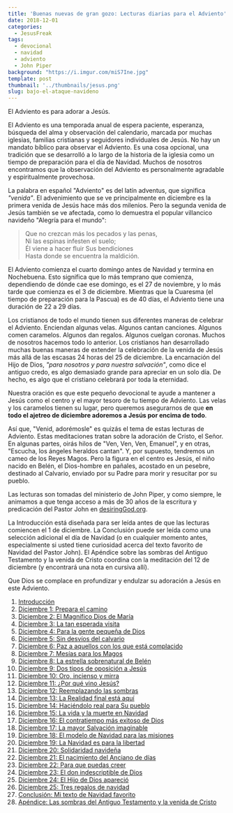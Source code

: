 ```yaml
---
title: 'Buenas nuevas de gran gozo: Lecturas diarias para el Adviento'
date: 2018-12-01
categories:
  - JesusFreak
tags:
  - devocional
  - navidad
  - adviento
  - John Piper
background: "https://i.imgur.com/miS7Ine.jpg"
template: post
thumbnail: '../thumbnails/jesus.png'
slug: bajo-el-ataque-navideno
---
```


El Adviento es para adorar a Jesús.

El Adviento es una temporada anual de espera paciente, esperanza, búsqueda del alma y observación del calendario, marcada por muchas iglesias, familias cristianas y seguidores individuales de Jesús. No hay un mandato bíblico para observar el Adviento. Es una cosa opcional, una tradición que se desarrolló a lo largo de la historia de la iglesia como un tiempo de preparación para el día de Navidad. Muchos de nosotros encontramos que la observación del Adviento es personalmente agradable y espiritualmente provechosa.

La palabra en español "Adviento" es del latín adventus, que significa _"venida"_. El advenimiento que se ve principalmente en diciembre es la primera venida de Jesús hace más dos milenios. Pero la segunda venida de Jesús también se ve afectada, como lo demuestra el popular villancico navideño "Alegría para el mundo":

> Que no crezcan más los pecados y las penas,<br>
> Ni las espinas infesten el suelo;<br>
> Él viene a hacer fluir Sus bendiciones<br>
> Hasta donde se encuentra la maldición.

El Adviento comienza el cuarto domingo antes de Navidad y termina en Nochebuena. Esto significa que lo más temprano que comienza, dependiendo de dónde cae ese domingo, es el 27 de noviembre, y lo más tarde que comienza es el 3 de diciembre. Mientras que la Cuaresma (el tiempo de preparación para la Pascua) es de 40 días, el Adviento tiene una duración de 22 a 29 días.

Los cristianos de todo el mundo tienen sus diferentes maneras de celebrar el Adviento. Enciendan algunas velas. Algunos cantan canciones. Algunos comen caramelos. Algunos dan regalos. Algunos cuelgan coronas. Muchos de nosotros hacemos todo lo anterior. Los cristianos han desarrollado muchas buenas maneras de extender la celebración de la venida de Jesús más allá de las escasas 24 horas del 25 de diciembre. La encarnación del Hijo de Dios, _"para nosotros y para nuestra salvación"_, como dice el antiguo credo, es algo demasiado grande para apreciar en un solo día. De hecho, es algo que el cristiano celebrará por toda la eternidad.

Nuestra oración es que este pequeño devocional te ayude a mantener a Jesús como el centro y el mayor tesoro de tu tiempo de Adviento. Las velas y los caramelos tienen su lugar, pero queremos asegurarnos de que **en todo el ajetreo de diciembre adoremos a Jesús por encima de todo**.

Así que, "Venid, adorémosle" es quizás el tema de estas lecturas de Adviento. Estas meditaciones tratan sobre la adoración de Cristo, el Señor. En algunas partes, oirás hilos de "Ven, Ven, Ven, Emanuel", y en otras, "Escucha, los ángeles heraldos cantan". Y, por supuesto, tendremos un cameo de los Reyes Magos. Pero la figura en el centro es Jesús, el niño nacido en Belén, el Dios-hombre en pañales, acostado en un pesebre, destinado al Calvario, enviado por su Padre para morir y resucitar por su pueblo.

Las lecturas son tomadas del ministerio de John Piper, y como siempre, le animamos a que tenga acceso a más de 30 años de la escritura y predicación del Pastor John en [desiringGod.org](https://www.desiringgod.org/).

La Introducción está diseñada para ser leída antes de que las lecturas comiencen el 1 de diciembre. La Conclusión puede ser leída como una selección adicional el día de Navidad (o en cualquier momento antes, especialmente si usted tiene curiosidad acerca del texto favorito de Navidad del Pastor John). El Apéndice sobre las sombras del Antiguo Testamento y la venida de Cristo coordina con la meditación del 12 de diciembre (y encontrará una nota en cursiva allí).

Que Dios se complace en profundizar y endulzar su adoración a Jesús en este Adviento.

1. [Introducción](/que-quiere-jesucristo-en-esta-navidad)
2. [Diciembre 1: Prepara el camino](/prepara-el-camino)
3. [Diciembre 2: El Magnífico Dios de María](/el-magnifico-dios-de-maria)
4. [Diciembre 3: La tan esperada visita](/la-tan-esperada-visita)
5. [Diciembre 4: Para la gente pequeña de Dios](/para-la-gente-pequena-de-dios)
6. [Diciembre 5: Sin desvíos del calvario](/sin-desvios-del-calvario)
7. [Diciembre 6: Paz a aquellos con los que está complacido](/paz-con-los-que-esta-complacido)
8. [Diciembre 7: Mesías para los Magos](/mesias-para-los-magos)
9. [Diciembre 8: La estrella sobrenatural de Belén](/la-estrella-sobrenatural-de-belen)
10. [Diciembre 9: Dos tipos de oposición a Jesús](/dos-tipos-de-oposicion-a-jesus)
11. [Diciembre 10: Oro, incienso y mirra](/oro-incienso-y-mirra)
12. [Diciembre 11: ¿Por qué vino Jesús?](/por-que-vino-jesus)
13. [Diciembre 12: Reemplazando las sombras](/reemplazando-las-sombras)
14. [Diciembre 13: La Realidad final está aquí](/la-realidad-final-esta-aqui)
15. [Diciembre 14: Haciéndolo real para Su pueblo](/haciendolo-real-para-su-pueblo)
16. [Diciembre 15: La vida y la muerte en Navidad](/la-vida-y-la-muerte-en-navidad)
17. [Diciembre 16: El contratiempo más exitoso de Dios](/el-contratiempo-mas-exitoso-de-dios)
18. [Diciembre 17: La mayor Salvación imaginable](/la-mayor-salvalcion-imaginable)
19. [Diciembre 18: El modelo de Navidad para las misiones](/el-modelo-de-navidad-para-las-misiones)
20. [Diciembre 19: La Navidad es para la libertad](/la-navidad-es-para-la-libertad)
21. [Diciembre 20: Solidaridad navideña](/solidaridad-navidena)
22. [Diciembre 21: El nacimiento del Anciano de días](/el-nacimiento-del-anciano-de-dias)
23. [Diciembre 22: Para que puedas creer](/para-que-puedas-creer)
24. [Diciembre 23: El don indescriptible de Dios](/el-don-indescriptible-de-dios)
25. [Diciembre 24: El Hijo de Dios apareció](/el-hijo-de-dios-aparecio)
26. [Diciembre 25: Tres regalos de navidad](/tres-regalos-de-navidad)
27. [Conclusión: Mi texto de Navidad favorito](/mi-texto-de-navidad-favorito)
28. [Apéndice: Las sombras del Antiguo Testamento y la venida de Cristo](/las-sombras-del-antiguo-testamento-y-la-venida-de-cristo)